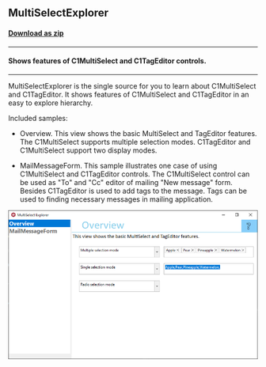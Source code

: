 ## MultiSelectExplorer
#### [Download as zip](https://grapecity.github.io/DownGit/#/home?url=https://github.com/GrapeCity/ComponentOne-WinForms-Samples/tree/master/Core\MultiSelect\CS\MultiSelectExplorer)
____
#### Shows features of C1MultiSelect and C1TagEditor controls.
____
MultiSelectExplorer is the single source for you to learn about C1MultiSelect and C1TagEditor.
It shows features of C1MultiSelect and C1TagEditor in an easy to explore hierarchy.

Included samples:

* Overview.
  This view shows the basic MultiSelect and TagEditor features.
  The C1MultiSelect supports multiple selection modes. C1TagEditor and C1MultiSelect support two display modes.

* MailMessageForm.
  This sample illustrates one case of using C1MultiSelect and C1TagEditor controls.
  The C1MultiSelect control can be used as "To" and "Cc" editor of mailing "New message" form.
  Besides C1TagEditor is used to add tags to the message.
  Tags can be used to finding necessary messages in mailing application.

![screenshot](screenshot.png)

